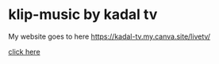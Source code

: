 # klip-music by kadal tv
My website goes to here https://kadal-tv.my.canva.site/livetv/

[click here](https://kadal-tv.my.canva.site/livetv/)
